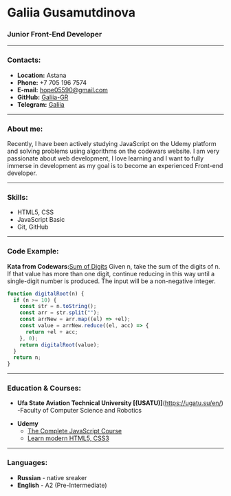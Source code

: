 # Galiia Gusamutdinova

### Junior Front-End Developer

---

### Contacts:

- **Location:** Astana
- **Phone:** +7 705 196 7574
- **E-mail:** [hope05590@gmail.com](hope05590@gmail.com)
- **GitHub:** [Galiia-GR](https://github.com/Galiia-GR)
- **Telegram:** [Galiia](https://t.me/galiia_g)

---

### About me:

Recently, I have been actively studying JavaScript on the Udemy platform and solving problems using algorithms on the codewars website. I am very passionate about web development, I love learning and I want to fully immerse in development as my goal is to become an experienced Front-end developer.

---

### Skills:

- HTML5, CSS
- JavaScript Basic
- Git, GitHub

---

### Code Example:

**Kata from Codewars:**[Sum of Digits](https://www.codewars.com/kata/541c8630095125aba6000c00)
Given n, take the sum of the digits of n. If that value has more than one digit, continue reducing in this way until a single-digit number is produced. The input will be a non-negative integer.

```javascript
function digitalRoot(n) {
  if (n >= 10) {
    const str = n.toString();
    const arr = str.split("");
    const arrNew = arr.map((el) => +el);
    const value = arrNew.reduce((el, acc) => {
      return +el + acc;
    }, 0);
    return digitalRoot(value);
  }
  return n;
}
```

---

### Education & Courses:

- **Ufa State Aviation Technical University [(USATU)]**(https://ugatu.su/en/)
  -Faculty of Computer Science and Robotics

* **Udemy**
  - [The Complete JavaScript Course](https://www.udemy.com/course/the-complete-javascript-course/)
  - [Learn modern HTML5, CSS3](https://www.udemy.com/course/design-and-develop-a-killer-website-with-html5-and-css3/)

---

### Languages:

- **Russian** - native sreaker
- **English** - A2 (Pre-Intermediate)
